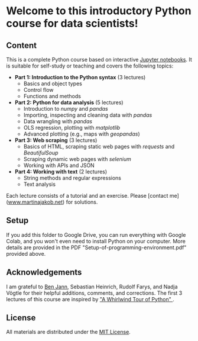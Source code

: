 # Welcome to this introductory Python course for data scientists!

## Content
This is a complete Python course based on interactive [Jupyter notebooks](https://jupyter.org/). It is suitable for self-study or teaching and covers the following topics:

* **Part 1: Introduction to the Python syntax** (3 lectures)
  - Basics and object types
  - Control flow
  - Functions and methods
* **Part 2: Python for data analysis** (5 lectures)
  - Introduction to *numpy* and *pandas*
  - Importing, inspecting and cleaning data with *pandas*
  - Data wrangling with *pandas*
  - OLS regression, plotting with *matplotlib*
  - Advanced plotting (e.g., maps with *geopandas*)
* **Part 3: Web scraping** (3 lectures)
  - Basics of HTML, scraping static web pages with *requests* and *BeautifulSoup*
  - Scraping dynamic web pages with *selenium*
  - Working with APIs and JSON
* **Part 4: Working with text** (2 lectures)
  - String methods and regular expressions
  - Text analysis

Each lecture consists of a tutorial and an exercise. Please [contact me] (www.martinajakob.net) for solutions. 


## Setup
If you add this folder to Google Drive, you can run everything with Google Colab, and you won't even need to install Python on your computer. More details are provided in the PDF "Setup-of-programming-environment.pdf" provided above.


## Acknowledgements
I am grateful to [Ben Jann](https://github.com/benjann), Sebastian Heinrich, Rudolf Farys, and Nadja Vögtle for their helpful additions, comments, and corrections. The first 3 lectures of this course are inspired by 
["A Whirlwind Tour of Python" ](https://www.markdownguide.org/basic-syntax/).


## License
All materials are distributed under the [MIT License](https://opensource.org/license/mit/). 


